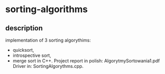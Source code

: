 # sorting-algorithms

## description
implementation of 3 sorting algorythims: 
* quicksort,
* introspective sort,
* merge sort 
in C++. 
Project report in polish: AlgorytmySortowania1.pdf
Driver in: SortingAlgorythms.cpp. 
